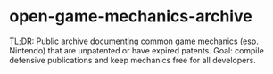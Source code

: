 # open-game-mechanics-archive
TL;DR: Public archive documenting common game mechanics (esp. Nintendo) that are unpatented or have expired patents. Goal: compile defensive publications and keep mechanics free for all developers.

